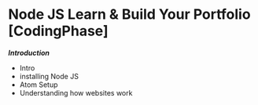 # Node JS Learn & Build Your Portfolio [CodingPhase]

***Introduction***

* Intro
* installing Node JS
* Atom Setup
* Understanding how websites work 
